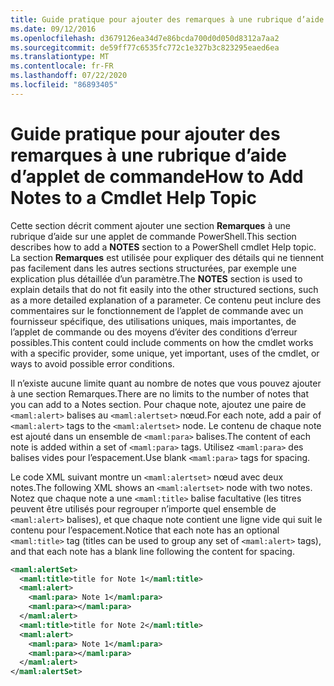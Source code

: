 ```yaml
---
title: Guide pratique pour ajouter des remarques à une rubrique d’aide d’applet de commande
ms.date: 09/12/2016
ms.openlocfilehash: d3679126ea34d7e86bcda700d0d050d8312a7aa2
ms.sourcegitcommit: de59ff77c6535fc772c1e327b3c823295eaed6ea
ms.translationtype: MT
ms.contentlocale: fr-FR
ms.lasthandoff: 07/22/2020
ms.locfileid: "86893405"
---
```

# <a name="how-to-add-notes-to-a-cmdlet-help-topic"></a><span data-ttu-id="4a2d2-102">Guide pratique pour ajouter des remarques à une rubrique d’aide d’applet de commande</span><span class="sxs-lookup"><span data-stu-id="4a2d2-102">How to Add Notes to a Cmdlet Help Topic</span></span>

<span data-ttu-id="4a2d2-103">Cette section décrit comment ajouter une section **Remarques** à une rubrique d’aide sur une applet de commande PowerShell.</span><span class="sxs-lookup"><span data-stu-id="4a2d2-103">This section describes how to add a **NOTES** section to a PowerShell cmdlet Help topic.</span></span> <span data-ttu-id="4a2d2-104">La section **Remarques** est utilisée pour expliquer des détails qui ne tiennent pas facilement dans les autres sections structurées, par exemple une explication plus détaillée d’un paramètre.</span><span class="sxs-lookup"><span data-stu-id="4a2d2-104">The **NOTES** section is used to explain details that do not fit easily into the other structured sections, such as a more detailed explanation of a parameter.</span></span> <span data-ttu-id="4a2d2-105">Ce contenu peut inclure des commentaires sur le fonctionnement de l’applet de commande avec un fournisseur spécifique, des utilisations uniques, mais importantes, de l’applet de commande ou des moyens d’éviter des conditions d’erreur possibles.</span><span class="sxs-lookup"><span data-stu-id="4a2d2-105">This content could include comments on how the cmdlet works with a specific provider, some unique, yet important, uses of the cmdlet, or ways to avoid possible error conditions.</span></span>

<span data-ttu-id="4a2d2-106">Il n’existe aucune limite quant au nombre de notes que vous pouvez ajouter à une section Remarques.</span><span class="sxs-lookup"><span data-stu-id="4a2d2-106">There are no limits to the number of notes that you can add to a Notes section.</span></span> <span data-ttu-id="4a2d2-107">Pour chaque note, ajoutez une paire de `<maml:alert>` balises au `<maml:alertset>` nœud.</span><span class="sxs-lookup"><span data-stu-id="4a2d2-107">For each note, add a pair of `<maml:alert>` tags to the `<maml:alertset>` node.</span></span> <span data-ttu-id="4a2d2-108">Le contenu de chaque note est ajouté dans un ensemble de `<maml:para>` balises.</span><span class="sxs-lookup"><span data-stu-id="4a2d2-108">The content of each note is added within a set of `<maml:para>` tags.</span></span> <span data-ttu-id="4a2d2-109">Utilisez `<maml:para>` des balises vides pour l’espacement.</span><span class="sxs-lookup"><span data-stu-id="4a2d2-109">Use blank `<maml:para>` tags for spacing.</span></span>

<span data-ttu-id="4a2d2-110">Le code XML suivant montre un `<maml:alertset>` nœud avec deux notes.</span><span class="sxs-lookup"><span data-stu-id="4a2d2-110">The following XML shows an `<maml:alertset>` node with two notes.</span></span> <span data-ttu-id="4a2d2-111">Notez que chaque note a une `<maml:title>` balise facultative (les titres peuvent être utilisés pour regrouper n’importe quel ensemble de `<maml:alert>` balises), et que chaque note contient une ligne vide qui suit le contenu pour l’espacement.</span><span class="sxs-lookup"><span data-stu-id="4a2d2-111">Notice that each note has an optional `<maml:title>` tag (titles can be used to group any set of `<maml:alert>` tags), and that each note has a blank line following the content for spacing.</span></span>

```xml
<maml:alertSet>
  <maml:title>title for Note 1</maml:title>
  <maml:alert>
    <maml:para> Note 1</maml:para>
    <maml:para></maml:para>
  </maml:alert>
  <maml:title>title for Note 2</maml:title>
  <maml:alert>
    <maml:para> Note 1</maml:para>
    <maml:para></maml:para>
  </maml:alert>
</maml:alertSet>
```
